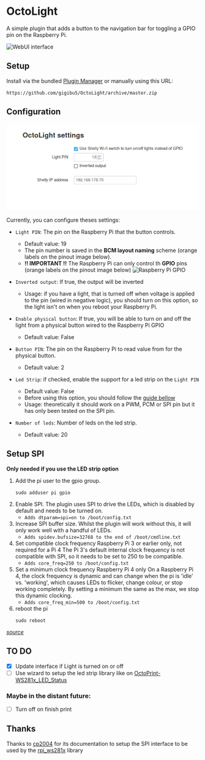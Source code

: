 # OctoLight
A simple plugin that adds a button to the navigation bar for toggling a GPIO pin on the Raspberry Pi.

![WebUI interface](img/screenshoot.png)

## Setup
Install via the bundled [Plugin Manager](https://docs.octoprint.org/en/master/bundledplugins/pluginmanager.html)
or manually using this URL:

	https://github.com/gigibu5/OctoLight/archive/master.zip

## Configuration
![Settings panel](img/settings.png)

Currently, you can configure theses settings:
- `Light PIN`: The pin on the Raspberry Pi that the button controls. 
	- Default value: 19
	- The pin number is saved in the **BCM layout naming** scheme (orange labels on the pinout image below).
	- **!! IMPORTANT !!** The Raspberry Pi can only control th **GPIO** pins (orange labels on the pinout image below)
	![Raspberry Pi GPIO](img/rpi_gpio.png)

- `Inverted output`: If true, the output will be inverted
	- Usage: if you have a light, that is turned off when voltage is applied to the pin (wired in negative logic), you 
	should turn on this option, so the light isn't on when you reboot your Raspberry Pi.
- `Enable physical button`: If true, you will be able to turn on and off the light from a physical button wired to 
the Raspberry Pi GPIO
	- Default value: False
- `Button PIN`: The pin on the Raspberry Pi to read value from for the physical button. 
	- Default value: 2
- `Led Strip`: if checked, enable the support for a led strip on the `Light PIN`
	- Default value: False
    - Before using this option, you should follow the [guide bellow](#setup-spi)
    - Usage: theoretically it should work on a PWM, PCM or SPI pin but it has only been tested on the SPI pin.
-  `Number of leds`: Number of leds on the led strip.
   -  Default value: 20

## Setup SPI
**Only needed if you use the LED strip option**
1. Add the pi user to the gpio group.
	```shell
	sudo adduser pi gpio
	```
2. Enable SPI. The plugin uses SPI to drive the LEDs, which is disabled by default and needs to be turned on.
	- `Adds dtparam=spi=on to /boot/config.txt`
3. Increase SPI buffer size.  Whilst the plugin will work without this, it will only work well with a handful of LEDs.
	- `Adds spidev.bufsize=32768 to the end of /boot/cmdline.txt`
4. Set compatible clock frequency Raspberry Pi 3 or earlier only, not required for a Pi 4  The Pi 3's default internal 
clock frequency is not compatible with SPI, so it needs to be set to 250 to be compatible.
   - `Adds core_freq=250 to /boot/config.txt`
5. Set a minimum clock frequency Raspberry Pi 4 only  On a Raspberry Pi 4, the clock frequency is dynamic and can change
when the pi is 'idle' vs. 'working', which causes LEDs to flicker, change colour, or stop working completely. By setting
 a minimum the same as the max, we stop this dynamic clocking.
   -  `Adds core_freq_min=500 to /boot/config.txt`
6. reboot the pi
	```shell
	sudo reboot
	```

_[source](https://cp2004.gitbook.io/ws281x-led-status/guides/setup-guide-1/spi-setup)_

## TO DO
- [x] Update interface if Light is turned on or off
- [ ] Use wizard to setup the led strip library like on [OctoPrint-WS281x_LED_Status](https://github.com/cp2004/OctoPrint-WS281x_LED_Status) 

### Maybe in the distant future:
- [ ] Turn off on finish print

## Thanks

Thanks to [cp2004](https://github.com/cp2004) for its documentation to setup the SPI interface to be used by the
 [rpi_ws281x](https://github.com/jgarff/rpi_ws281x) library 